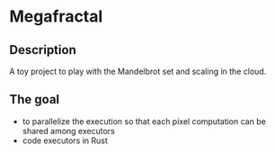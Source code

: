 # Megafractal

## Description

A toy project to play with the Mandelbrot set and scaling in the cloud.

## The goal

- to parallelize the execution so that each pixel computation can be shared among executors
- code executors in Rust
